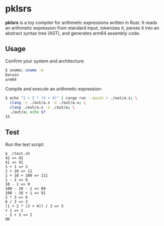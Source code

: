 # pklsrs

**pklsrs** is a toy compiler for arithmetic expressions written in Rust. It reads an arithmetic expression from standard input, tokenizes it, parses it into an abstract syntax tree (AST), and generates arm64 assembly code.

## Usage

Confirm your system and architecture:

```sh
$ uname; uname -m
Darwin
arm64
```

Compile and execute an arithmetic expression:

```sh
$ echo "1 + 2 * (3 + 4)" | cargo run --quiet > ./out/a.s; \
  clang -c ./out/a.s -o ./out/a.o; \
  clang ./out/a.o -o ./out/a; \
  ./out/a; echo $?
15
```

## Test

Run the test script:

```
$ ./test.sh
42 => 42
41 => 41
1 + 1 => 2
1 + 10 => 11
1 + 10 + 100 => 111
1 - 1 => 0
10 - 1 => 9
100 - 10 - 1 => 89
100 - 10 + 1 => 91
2 * 3 => 6
6 / 3 => 2
(1 + 2 * (3 + 4)) / 3 => 5
+ 1 => 1
- 1 + 3 => 2
OK
```
